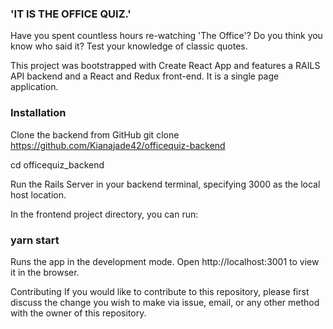 ### 'IT IS THE OFFICE QUIZ.'
Have you spent countless hours re-watching 'The Office'? Do you think you know who said it? Test your knowledge of classic quotes.

This project was bootstrapped with Create React App and features a RAILS API backend and a React and Redux front-end. It is a single page application.

### Installation
Clone the backend from GitHub git clone https://github.com/Kianajade42/officequiz-backend

cd officequiz_backend

Run the Rails Server in your backend terminal, specifying 3000 as the local host location.

In the frontend project directory, you can run:

### yarn start
Runs the app in the development mode.
Open http://localhost:3001 to view it in the browser.

Contributing If you would like to contribute to this repository, please first discuss the change you wish to make via issue, email, or any other method with the owner of this repository.
